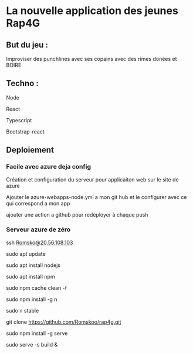 # La nouvelle application des jeunes Rap4G

## But du jeu :

Improviser des punchlines avec ses copains avec des rîmes donées et BOIRE

## Techno :
Node

React

Typescript

Bootstrap-react


## Deploiement 

### Facile avec azure deja config

Création et configuration du serveur pour applicaiton web sur le site de azure

Ajouter le azure-webapps-node.yml a mon git hub et le configurer avec ce qui correspond a mon app

ajouter une action a github pour redéployer à chaque push

### Serveur azure de zéro

ssh Romsko@20.56.108.103

sudo apt update

sudo apt install nodejs

sudo apt install npm

sudo npm cache clean -f

sudo npm install -g n

sudo n stable

git clone https://github.com/Romskoo/rap4g.git

sudo npm install -g serve

sudo serve -s build &

